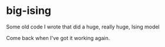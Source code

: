 # big-ising

Some old code I wrote that did a huge, really huge, Ising model

Come back when I've got it working again.
